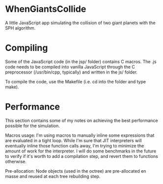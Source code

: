 WhenGiantsCollide
=================
A little JavaScript app simulating the collision of two giant
planets with the SPH algorithm.

Compiling
=========
Some of the JavaScript code (in the jsp/ folder) contains C macros. The .js code
needs to be compiled into vanilla JavaScript through the C preprocessor (/usr/bin/cpp, typically) and
written in the js/ folder.

To compile the code, use the Makefile (i.e. cd into the folder and
type make).

Performance
===========
This section contains some of my notes on achieving the best
performance possible for the simulation.

Macros usage: I'm using macros to manually inline some expressions
that are evaluated in a tight loop. While I'm sure that JIT
interpreters will eventually inline those function calls away, I'm trying to
minimize the amount of work for the interpreter. I will do some
benchmarks in the future to verify if it's worth to add a compilation
step, and revert them to functions otherwise.

Pre-allocation: Node objects (used in the octree) are pre-allocated en
masse and reused at each tree rebuilding step.
